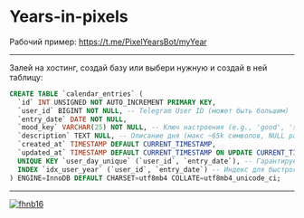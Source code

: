 # Years-in-pixels

Рабочий пример: https://t.me/PixelYearsBot/myYear

---

Залей на хостинг, создай базу или выбери нужную и создай в ней таблицу:
 
```sql
CREATE TABLE `calendar_entries` (
  `id` INT UNSIGNED NOT AUTO_INCREMENT PRIMARY KEY,
  `user_id` BIGINT NOT NULL, -- Telegram User ID (может быть большим)
  `entry_date` DATE NOT NULL,
  `mood_key` VARCHAR(25) NOT NULL, -- Ключ настроения (e.g., 'good', 'sad')
  `description` TEXT NULL, -- Описание дня (макс ~65k символов, NULL разрешен)
  `created_at` TIMESTAMP DEFAULT CURRENT_TIMESTAMP,
  `updated_at` TIMESTAMP DEFAULT CURRENT_TIMESTAMP ON UPDATE CURRENT_TIMESTAMP,
  UNIQUE KEY `user_day_unique` (`user_id`, `entry_date`), -- Гарантирует одну запись на пользователя в день
  INDEX `idx_user_year` (`user_id`, `entry_date`) -- Индекс для быстрого поиска по пользователю и году/дате
) ENGINE=InnoDB DEFAULT CHARSET=utf8mb4 COLLATE=utf8mb4_unicode_ci;
```

---
  [![fhnb16](https://img.shields.io/badge/Made_by_fhnb16-april_2025-gray.svg?style=plastic&labelColor=FF0000)](https://fhnb.ru/)
